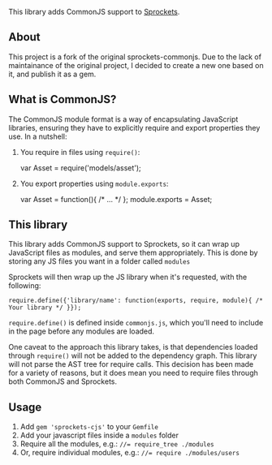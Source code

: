This library adds CommonJS support to [Sprockets](https://github.com/sstephenson/sprockets).

## About

This project is a fork of the original sprockets-commonjs. Due to the lack of maintainance of the original project, I decided to create a new one based on it, and publish it as a gem.

## What is CommonJS?

The CommonJS module format is a way of encapsulating JavaScript libraries, ensuring they have to explicitly require and export properties they use. In a nutshell:

1. You require in files using `require()`:

    var Asset = require('models/asset');

2. You export properties using `module.exports`:

    var Asset = function(){ /* ... */ };
    module.exports = Asset;

## This library

This library adds CommonJS support to Sprockets, so it can wrap up JavaScript files as modules, and serve them appropriately. This is done by storing any JS files you want in a folder called `modules`

Sprockets will then wrap up the JS library when it's requested, with the following:

    require.define({'library/name': function(exports, require, module){ /* Your library */ }});

`require.define()` is defined inside `commonjs.js`, which you'll need to include in the page before any modules are loaded.

One caveat to the approach this library takes, is that dependencies loaded through `require()` will not be added to the dependency graph. This library will not parse the AST tree for require calls. This decision has been made for a variety of reasons, but it does mean you need to require files through both CommonJS and Sprockets.

## Usage

1. Add `gem 'sprockets-cjs'` to your `Gemfile`
1. Add your javascript files inside a  `modules` folder
1. Require all the modules, e.g.: `//= require_tree ./modules`
1. Or, require individual modules, e.g.: `//= require ./modules/users`
